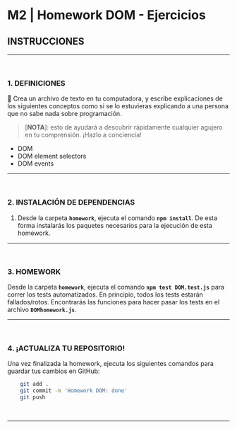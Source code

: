 # **M2 | Homework DOM - Ejercicios**

## **INSTRUCCIONES**

---

</br>

### **1. DEFINICIONES**

📝 Crea un archivo de texto en tu computadora, y escribe explicaciones de los siguientes conceptos como si se lo estuvieras explicando a una persona que no sabe nada sobre programación.

> [**NOTA**]: esto de ayudará a descubrir rápidamente cualquier agujero en tu comprensión. ¡Hazlo a conciencia!

-  DOM
-  DOM element selectors
-  DOM events

---

</br>

### **2. INSTALACIÓN DE DEPENDENCIAS**

1. Desde la carpeta **`homework`**, ejecuta el comando **`npm install`**. De esta forma instalarás los paquetes necesarios para la ejecución de esta homework.

---

</br>

### **3. HOMEWORK**

Desde la carpeta **`homework`**, ejecuta el comando **`npm test DOM.test.js`** para correr los tests automatizados. En principio, todos los tests estarán fallados/rotos. Encontrarás las funciones para hacer pasar los tests en el archivo **`DOMhomework.js`**.

---

</br>

### **4. ¡ACTUALIZA TU REPOSITORIO!**

Una vez finalizada la homework, ejecuta los siguientes comandos para guardar tus cambios en GitHub:

```bash
	git add .
	git commit -m 'Homework DOM: done'
	git push
```

</br >

---